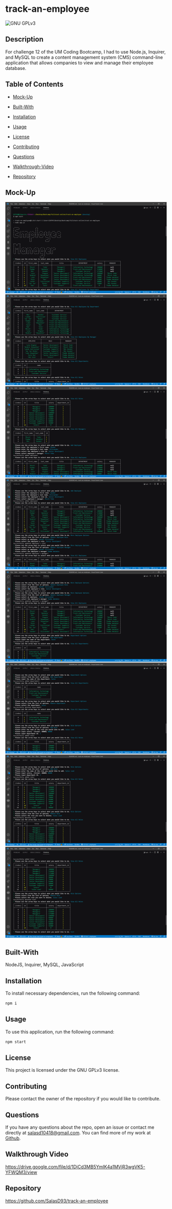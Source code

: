 # track-an-employee
![GNU GPLv3](https://img.shields.io/badge/license-GNU%20GPLv3-red.svg)

## Description

For challenge 12 of the UM Coding Bootcamp, I had to use Node.js, Inquirer, and MySQL to create a content management system (CMS) command-line application that allows companies to view and manage their employee database.


## Table of Contents

* [Mock-Up](#mock-up)

* [Built-With](#built-with)

* [Installation](#installation)

* [Usage](#usage)

* [License](#license)

* [Contributing](#contributing)

* [Questions](#questions)

* [Walkthrough-Video](#walkthrough-video)

* [Repository](#repository)


## Mock-Up

![Homework Screenshot 1](./utils/images/ch12-screenshot1.png)
![Homework Screenshot 1](./utils/images/ch12-screenshot2.png)
![Homework Screenshot 1](./utils/images/ch12-screenshot3.png)
![Homework Screenshot 1](./utils/images/ch12-screenshot4.png)
![Homework Screenshot 1](./utils/images/ch12-screenshot5.png)
![Homework Screenshot 1](./utils/images/ch12-screenshot6.png)
![Homework Screenshot 1](./utils/images/ch12-screenshot7.png)
![Homework Screenshot 1](./utils/images/ch12-screenshot8.png)


## Built-With

NodeJS, Inquirer, MySQL, JavaScript


## Installation

To install necessary dependencies, run the following command:
```md
npm i
```

## Usage

To use this application, run the following command:
```md
npm start
```

## License

This project is licensed under the GNU GPLv3 license.


## Contributing

Please contact the owner of the repository if you would like to contribute.


## Questions

If you have any questions about the repo, open an issue or contact me directly at salasd10418@gmail.com. You can find more of my work at [Github](https://github.com/salasd93).


## Walkthrough Video

https://drive.google.com/file/d/1DjCd3MB5YmIK4a1MVjR3wgVK5-YFWQM3/view


## Repository

https://github.com/SalasD93/track-an-employee